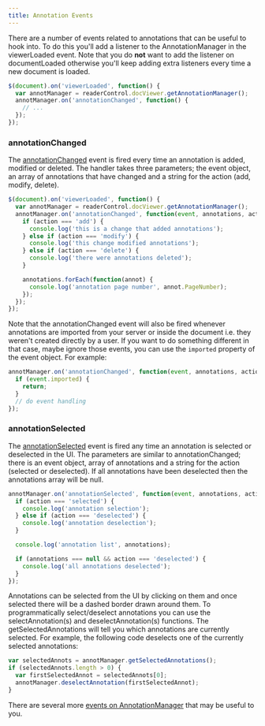 ```yaml
---
title: Annotation Events
---
```

There are a number of events related to annotations that can be useful to hook into. To do this you'll add a listener to the AnnotationManager in the viewerLoaded event. Note that you do **not** want to add the listener on documentLoaded otherwise you'll keep adding extra listeners every time a new document is loaded.
```javascript
$(document).on('viewerLoaded', function() {
  var annotManager = readerControl.docViewer.getAnnotationManager();
  annotManager.on('annotationChanged', function() {
    // ...
  });
});
```

### annotationChanged
The [annotationChanged](https://www.pdftron.com/webviewer/demo/lib/html5/doc/symbols/CoreControls.AnnotationManager.html#event:annotationChanged__anchor) event is fired every time an annotation is added, modified or deleted. The handler takes three parameters; the event object, an array of annotations that have changed and a string for the action (add, modify, delete).
```javascript
$(document).on('viewerLoaded', function() {
  var annotManager = readerControl.docViewer.getAnnotationManager();
  annotManager.on('annotationChanged', function(event, annotations, action) {
    if (action === 'add') {
      console.log('this is a change that added annotations');
    } else if (action === 'modify') {
      console.log('this change modified annotations');
    } else if (action === 'delete') {
      console.log('there were annotations deleted');
    }

    annotations.forEach(function(annot) {
      console.log('annotation page number', annot.PageNumber);
    });
  });
});
```

Note that the annotationChanged event will also be fired whenever annotations are imported from your server or inside the document i.e. they weren't created directly by a user. If you want to do something different in that case, maybe ignore those events, you can use the `imported` property of the event object. For example:
```javascript
annotManager.on('annotationChanged', function(event, annotations, action) {
  if (event.imported) {
    return;
  }
  // do event handling
});
```

### annotationSelected
The [annotationSelected](https://www.pdftron.com/webviewer/demo/lib/html5/doc/symbols/CoreControls.AnnotationManager.html#event:annotationSelected__anchor) event is fired any time an annotation is selected or deselected in the UI. The parameters are similar to annotationChanged; there is an event object, array of annotations and a string for the action (selected or deselected). If all annotations have been deselected then the annotations array will be null.
```javascript
annotManager.on('annotationSelected', function(event, annotations, action) {
  if (action === 'selected') {
    console.log('annotation selection');
  } else if (action === 'deselected') {
    console.log('annotation deselection');
  }

  console.log('annotation list', annotations);

  if (annotations === null && action === 'deselected') {
    console.log('all annotations deselected');
  }
});
```

Annotations can be selected from the UI by clicking on them and once selected there will be a dashed border drawn around them.
To programmatically select/deselect annotations you can use the selectAnnotation(s) and deselectAnnotation(s) functions. The getSelectedAnnotations will tell you which annotations are currently selected. For example, the following code deselects one of the currently selected annotations:
```javascript
var selectedAnnots = annotManager.getSelectedAnnotations();
if (selectedAnnots.length > 0) {
  var firstSelectedAnnot = selectedAnnots[0];
  annotManager.deselectAnnotation(firstSelectedAnnot);
}
```

There are several more [events on AnnotationManager](https://www.pdftron.com/webviewer/demo/lib/html5/doc/symbols/CoreControls.AnnotationManager.html#toc61__anchor) that may be useful to you.